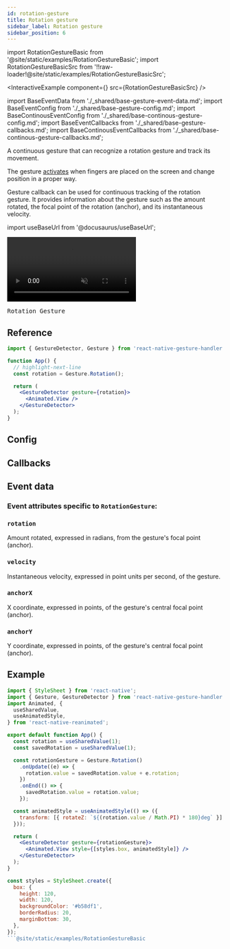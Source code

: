 ```yaml
---
id: rotation-gesture
title: Rotation gesture
sidebar_label: Rotation gesture
sidebar_position: 6
---
```


import RotationGestureBasic from '@site/static/examples/RotationGestureBasic';
import RotationGestureBasicSrc from '!!raw-loader!@site/static/examples/RotationGestureBasicSrc';

<InteractiveExample
component={<RotationGestureBasic/>}
src={RotationGestureBasicSrc}
/>

import BaseEventData from './\_shared/base-gesture-event-data.md';
import BaseEventConfig from './\_shared/base-gesture-config.md';
import BaseContinousEventConfig from './\_shared/base-continous-gesture-config.md';
import BaseEventCallbacks from './\_shared/base-gesture-callbacks.md';
import BaseContinousEventCallbacks from './\_shared/base-continous-gesture-callbacks.md';

A continuous gesture that can recognize a rotation gesture and track its movement.

The gesture [activates](/docs/fundamentals/states-events#active) when fingers are placed on the screen and change position in a proper way.

Gesture callback can be used for continuous tracking of the rotation gesture. It provides information about the gesture such as the amount rotated, the focal point of the rotation (anchor), and its instantaneous velocity.

import useBaseUrl from '@docusaurus/useBaseUrl';

<div style={{ display: 'flex', margin: '16px 0', justifyContent: 'center' }}>
  <video playsInline autoPlay muted loop style={{maxWidth: 360}}>
    <source src={useBaseUrl("/video/rotation.mp4")} type="video/mp4"/>
  </video>
</div>

<samp id="RotationGestureBasicSrc">Rotation Gesture</samp>

## Reference

```jsx
import { GestureDetector, Gesture } from 'react-native-gesture-handler';

function App() {
  // highlight-next-line
  const rotation = Gesture.Rotation();

  return (
    <GestureDetector gesture={rotation}>
      <Animated.View />
    </GestureDetector>
  );
}
```

## Config

<BaseEventConfig />
<BaseContinousEventConfig />

## Callbacks

<BaseEventCallbacks />
<BaseContinousEventCallbacks />

## Event data

### Event attributes specific to `RotationGesture`:

### `rotation`

Amount rotated, expressed in radians, from the gesture's focal point (anchor).

### `velocity`

Instantaneous velocity, expressed in point units per second, of the gesture.

### `anchorX`

X coordinate, expressed in points, of the gesture's central focal point (anchor).

### `anchorY`

Y coordinate, expressed in points, of the gesture's central focal point (anchor).

<BaseEventData />

## Example

````jsx
import { StyleSheet } from 'react-native';
import { Gesture, GestureDetector } from 'react-native-gesture-handler';
import Animated, {
  useSharedValue,
  useAnimatedStyle,
} from 'react-native-reanimated';

export default function App() {
  const rotation = useSharedValue(1);
  const savedRotation = useSharedValue(1);

  const rotationGesture = Gesture.Rotation()
    .onUpdate((e) => {
      rotation.value = savedRotation.value + e.rotation;
    })
    .onEnd(() => {
      savedRotation.value = rotation.value;
    });

  const animatedStyle = useAnimatedStyle(() => ({
    transform: [{ rotateZ: `${(rotation.value / Math.PI) * 180}deg` }],
  }));

  return (
    <GestureDetector gesture={rotationGesture}>
      <Animated.View style={[styles.box, animatedStyle]} />
    </GestureDetector>
  );
}

const styles = StyleSheet.create({
  box: {
    height: 120,
    width: 120,
    backgroundColor: '#b58df1',
    borderRadius: 20,
    marginBottom: 30,
  },
});
```@site/static/examples/RotationGestureBasic
````
